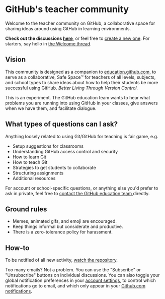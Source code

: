 # GitHub's teacher community

Welcome to the teacher community on GitHub, a collaborative space for sharing ideas around using GitHub in learning environments.

**Check out the discussions [here](https://github.com/education/teachers/issues?direction=desc&sort=updated)**, or feel free to [create a new one](https://github.com/education/teachers/issues/new). For starters, say hello in [the Welcome thread](https://github.com/education/teachers/issues/1).

## Vision

This community is designed as a companion to [education.github.com](https://education.github.com), to serve as a collaborative, Safe Space:tm: for teachers of all levels, subjects, and school types to share ideas about how to help their students be more successful using GitHub. *Better Living Through Version Control.*

This is an experiment. The GitHub education team wants to hear what problems you are running into using GitHub in your classes, give answers when we have them, and facilitate dialogue.

## What types of questions can I ask?

Anything loosely related to using Git/GitHub for teaching is fair game, e.g.

* Setup suggestions for classrooms
* Understanding GitHub access control and security
* How to learn Git
* How to teach Git
* Strategies to get students to collaborate
* Structuring assignments
* Additional resources

For account or school-specific questions, or anything else you'd prefer to ask in private, feel free to [contact the GitHub education team ](https://education.github.com/contact) directly.

## Ground rules

* Memes, animated gifs, and emoji are encouraged.
* Keep things informal but considerate and productive.
* There is a zero-tolerance policy for harassment.

## How-to

To be notified of all new activity, [watch the repository](https://help.github.com/articles/watching-repositories).

Too many emails? Not a problem. You can use the "Subscribe" or "Unsubscribe" buttons on individual discussions. You can also toggle your global notification preferences in your [account settings](https://github.com/settings/notifications), to control which notifications go to email, and which only appear in your [Github.com notifications](https://github.com/notifications).
